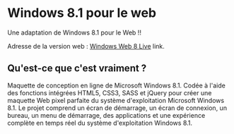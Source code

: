# Windows 8.1 pour le web

Une adaptation de Windows 8.1 pour le Web !!

Adresse de la version web : [Windows Web 8 Live](https://wedoneofficiel.github.io/Windows-8.1-pour-le-web/) link.


## Qu'est-ce que c'est vraiment ? 

Maquette de conception en ligne de Microsoft Windows 8.1. Codée à l'aide des fonctions intégrées HTML5, CSS3, SASS et jQuery pour créer une maquette Web pixel parfaite du système d'exploitation Microsoft Windows 8.1. Le projet comprend un écran de démarrage, un écran de connexion, un bureau, un menu de démarrage, des applications et une expérience complète en temps réel du système d'exploitation Windows 8.1.
